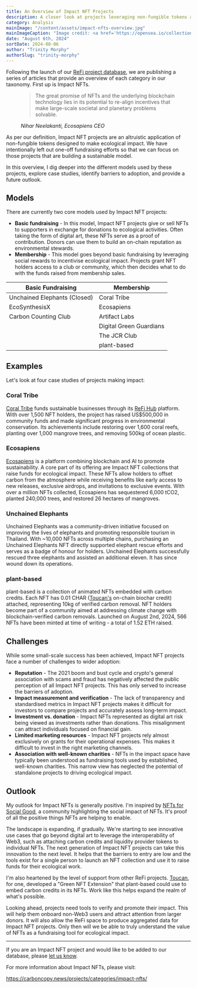 ```yaml
---
title: An Overview of Impact NFT Projects
description: A closer look at projects leveraging non-fungible tokens as a fundraising tool for ecological impact.
category: Analysis
mainImage: "/content/assets/impact-nfts-overview.jpg"
mainImageCaption: "Image credit: <a href='https://opensea.io/collection/carbon-counting-club' class='text-decoration-none' target='_blank'>Carbon Counting Club</a>"
date: "August 6th, 2024"
sortDate: 2024-08-06
author: "Trinity Morphy"
authorSlug: "trinity-morphy"
---
```


Following the launch of our [ReFi project database](/projects/), we are publishing a series of articles that provide an overview of each category in our taxonomy. First up is Impact NFTs.

<figure class="text-center my-5">
  <blockquote class="blockquote">
    <span>The great promise of NFTs and the underlying blockchain technology lies in its potential to re-align incentives that make large-scale societal and planetary problems solvable.</span>
  </blockquote>
  <figcaption class="blockquote-footer">
    <cite title="Nihar Neelakanti">Nihar Neelakanti, Ecosapiens CEO</cite>
  </figcaption>
</figure>

As per our definition, Impact NFT projects are an altruistic application of non-fungible tokens designed to make ecological impact. We have intentionally left out one-off fundraising efforts so that we can focus on those projects that are building a sustainable model.

In this overview, I dig deeper into the different models used by these projects, explore case studies, identify barriers to adoption, and provide a future outlook.

## Models

There are currently two core models used by Impact NFT projects:

- **Basic fundraising** - In this model, Impact NFT projects give or sell NFTs to supporters in exchange for donations to ecological activities. Often taking the form of digital art, these NFTs serve as a proof of contribution. Donors can use them to build an on-chain reputation as environmental stewards.
- **Membership** - This model goes beyond basic fundraising by leveraging social rewards to incentivise ecological impact. Projects grant NFT holders access to a club or community, which then decides what to do with the funds raised from membership sales. 

<table class="table">
  <thead>
    <th>Basic Fundraising</th>
    <th>Membership</th>
  </thead>
  <tbody>
    <tr>
      <td>Unchained Elephants (Closed)</td>
      <td>Coral Tribe</td>
    </tr>
    <tr>
      <td>EcoSynthesisX</td>
      <td>Ecosapiens</td>
    </tr>
    <tr>
      <td>Carbon Counting Club</td>
      <td>Artifact Labs</td>
    </tr>
    <tr>
      <td></td>
      <td>Digital Green Guardians</td>
    </tr>
    <tr>
      <td></td>
      <td>The JCR Club</td>
    </tr>
    <tr>
      <td></td>
      <td>plant-based</td>
    </tr>
  <tbody>
</table>

## Examples

Let's look at four case studies of projects making impact:

### Coral Tribe

[Coral Tribe](/project/coral-tribe/) funds sustainable businesses through its [ReFi Hub](/project/refi-hub/) platform. With over 1,500 NFT holders, the project has raised US$500,000 in community funds and made significant progress in environmental conservation. Its achievements include restoring over 1,600 coral reefs, planting over 1,000 mangrove trees, and removing 500kg of ocean plastic.

### Ecosapiens

[Ecosapiens](/project/ecosapiens/) is a platform combining blockchain and AI to promote sustainability. A core part of its offering are Impact NFT collections that raise funds for ecological impact. These NFTs allow holders to offset carbon from the atmosphere while receiving benefits like early access to new releases, exclusive airdrops, and invitations to exclusive events. With over a million NFTs collected, Ecosapiens has sequestered 6,000 tCO2, planted 240,000 trees, and restored 26 hectares of mangroves.

### Unchained Elephants

Unchained Elephants was a community-driven initiative focused on improving the lives of elephants and promoting responsible tourism in Thailand. With ~10,000 NFTs across multiple chains, purchasing an Unchained Elephants NFT directly supported elephant rescue efforts and serves as a badge of honour for holders. Unchained Elephants successfully rescued three elephants and assisted an additional eleven. It has since wound down its operations.

### plant-based

plant-based is a collection of animated NFTs embedded with carbon credits. Each NFT has 0.01 CHAR ([Toucan's](/project/toucan-protocol/) on-chain biochar credit) attached, representing 10kg of verified carbon removal. NFT holders become part of a community aimed at addressing climate change with blockchain-verified carbon removals. Launched on August 2nd, 2024, 566 NFTs have been minted at time of writing - a total of 1.52 ETH raised.

## Challenges

While some small-scale success has been achieved, Impact NFT projects face a number of challenges to wider adoption:

- **Reputation** - The 2021 boom and bust cycle and crypto's general association with scams and fraud has negatively affected the public perception of all Impact NFT projects. This has only served to increase the barriers of adoption.
- **Impact measurement and verification** - The lack of transparency and standardised metrics in Impact NFT projects makes it difficult for investors to compare projects and accurately assess long-term impact.
- **Investment vs. donation** - Impact NFTs represented as digital art risk being viewed as investments rather than donations. This misalignment can attract individuals focused on financial gain.
- **Limited marketing resources** - Impact NFT projects rely almost exclusively on grants for their operational expenses. This makes it difficult to invest in the right marketing channels.
- **Association with well-known charities** - NFTs in the impact space have typically been understood as fundraising tools used by established, well-known charities. This narrow view has neglected the potential of standalone projects to driving ecological impact.

## Outlook

My outlook for Impact NFTs is generally positive. I'm inspired by [NFTs for Social Good](/project/nfts-for-social-good/), a community highlighting the social impact of NFTs. It's proof of all the positive things NFTs are helping to enable.

The landscape is expanding, if gradually. We're starting to see innovative use cases that go beyond digital art to leverage the interoperability of Web3, such as attaching carbon credits and liquidity provider tokens to individual NFTs. The next generation of Impact NFT projects can take this innovation to the next level. It helps that the barriers to entry are low and the tools exist for a single person to launch an NFT collection and use it to raise funds for their ecological work.

I'm also heartened by the level of support from other ReFi projects. [Toucan](/project/toucan-protocol/), for one, developed a "Green NFT Extension" that plant-based could use to embed carbon credits in its NFTs. Work like this helps expand the realm of what's possible.

Looking ahead, projects need tools to verify and promote their impact. This will help them onboard non-Web3 users and attract attention from larger donors. It will also allow the ReFi space to produce aggregated data for Impact NFT projects. Only then will we be able to truly understand the value of NFTs as a fundraising tool for ecological impact.

---

If you are an Impact NFT project and would like to be added to our database, please [let us know](/about/).

For more information about Impact NFTs, please visit:

https://carboncopy.news/projects/categories/impact-nfts/



